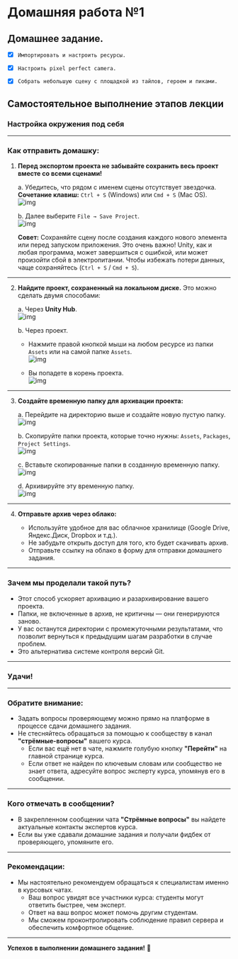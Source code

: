 # Домашняя работа №1
## Домашнее задание.

- [X] `Импортировать и настроить ресурсы.`
- [X] `Настроить pixel perfect camera.`
- [X] `Собрать небольшую сцену с площадкой из тайлов, героем и пиками.`


## Самостоятельное выполнение этапов лекции

### Настройка окружения под себя

---

### Как отправить домашку:

1. **Перед экспортом проекта не забывайте сохранить весь проект вместе со всеми сценами!**

   a. Убедитесь, что рядом с именем сцены отсутствует звездочка.  
   **Сочетание клавиш:** `Ctrl + S` (Windows) или `Cmd + S` (Mac OS).  
   ![img](img/1.png)

   b. Далее выберите `File → Save Project`.  
   ![img](img/2.png)

   **Совет:** Сохраняйте сцену после создания каждого нового элемента или перед запуском приложения. Это очень важно! Unity, как и любая программа, может завершиться с ошибкой, или может произойти сбой в электропитании. Чтобы избежать потери данных, чаще сохраняйтесь (`Ctrl + S` / `Cmd + S`).

---

2. **Найдите проект, сохраненный на локальном диске.** Это можно сделать двумя способами:

   a. Через **Unity Hub**.  
   ![img](img/3.png)

   b. Через проект.
    - Нажмите правой кнопкой мыши на любом ресурсе из папки `Assets` или на самой папке `Assets`.  
      ![img](img/4.png)

    - Вы попадете в корень проекта.  
      ![img](img/5.png)

---

3. **Создайте временную папку для архивации проекта:**

   a. Перейдите на директорию выше и создайте новую пустую папку.  
   ![img](img/6.png)

   b. Скопируйте папки проекта, которые точно нужны: `Assets`, `Packages`, `Project Settings`.  
   ![img](img/7.png)

   c. Вставьте скопированные папки в созданную временную папку.  
   ![img](img/8.png)

   d. Архивируйте эту временную папку.  
   ![img](img/9.png)

---

4. **Отправьте архив через облако:**

    - Используйте удобное для вас облачное хранилище (Google Drive, Яндекс.Диск, Dropbox и т.д.).
    - Не забудьте открыть доступ для того, кто будет скачивать архив.
    - Отправьте ссылку на облако в форму для отправки домашнего задания.

---

### Зачем мы проделали такой путь?

- Этот способ ускоряет архивацию и разархивирование вашего проекта.
- Папки, не включенные в архив, не критичны — они генерируются заново.
- У вас останутся директории с промежуточными результатами, что позволит вернуться к предыдущим шагам разработки в случае проблем.
- Это альтернатива системе контроля версий Git.

---

### Удачи!

---

### Обратите внимание:

- Задать вопросы проверяющему можно прямо на платформе в процессе сдачи домашнего задания.
- Не стесняйтесь обращаться за помощью к сообществу в канал **"стрёмные-вопросы"** вашего курса.
    - Если вас ещё нет в чате, нажмите голубую кнопку **"Перейти"** на главной странице курса.
    - Если ответ не найден по ключевым словам или сообщество не знает ответа, адресуйте вопрос эксперту курса, упомянув его в сообщении.

---

### Кого отмечать в сообщении?

- В закрепленном сообщении чата **"Стрёмные вопросы"** вы найдете актуальные контакты экспертов курса.
- Если вы уже сдавали домашние задания и получали фидбек от проверяющего, упомяните его.

---

### Рекомендации:

- Мы настоятельно рекомендуем обращаться к специалистам именно в курсовых чатах.
    - Ваш вопрос увидят все участники курса: студенты могут ответить быстрее, чем эксперт.
    - Ответ на ваш вопрос может помочь другим студентам.
    - Мы сможем проконтролировать соблюдение правил сервера и обеспечить комфортное общение.

---

**Успехов в выполнении домашнего задания!** 🚀
